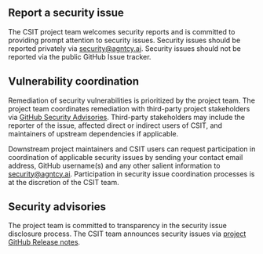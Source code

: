## Report a security issue

The CSIT project team welcomes security reports and is committed to
providing prompt attention to security issues. Security issues should be
reported privately via [security@agntcy.ai](mailto:security@agntcy.ai).
Security issues should not be reported via the public GitHub Issue tracker.


## Vulnerability coordination

Remediation of security vulnerabilities is prioritized by the project team. The
project team coordinates remediation with third-party project stakeholders via
[GitHub Security Advisories](https://help.github.com/en/github/managing-security-vulnerabilities/about-github-security-advisories).
Third-party stakeholders may include the reporter of the issue, affected direct or indirect
users of CSIT, and maintainers of upstream dependencies if applicable.

Downstream project maintainers and CSIT users can request participation in
coordination of applicable security issues by sending your contact email address,
GitHub username(s) and any other salient information to [security@agntcy.ai](mailto:security@agntcy.ai).
Participation in security issue coordination processes is at the discretion of the CSIT team.

## Security advisories

The project team is committed to transparency in the security issue disclosure
process. The CSIT team announces security issues via [project GitHub Release
notes](https://github.com/agtncy/csit/releases).